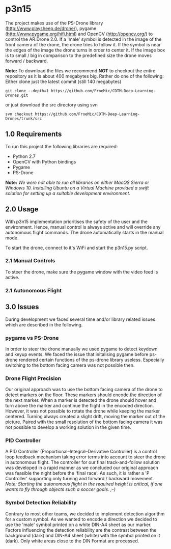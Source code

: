 # p3n15

The project makes use of the PS-Drone library (http://www.playsheep.de/drone/), pygame (http://www.pygame.org/hifi.html) and OpenCV (http://opencv.org/) to control the AR.Drone 2.0.
If a 'male' symbol is detected in the image of the front camera of the drone, the drone tries to follow it. If the symbol is near the edges of the image the drone turns in order to center it. If the image box is to small / big in comparison to the predefined size the drone moves forward / backward.

**Note:** To download the files we recommend **NOT** to checkout the entire repository as it is about 400 megabytes big. Rather do one of the following:
Either clone just the latest commit (still 140 megabytes)
```
git clone --depth=1 https://github.com/FroeMic/CDTM-Deep-Learning-Drones.git
```
or just download the src directory using svn
```
svn checkout https://github.com/FroeMic/CDTM-Deep-Learning-Drones/trunk/src
```

## 1.0 Requirements

To run this project the following libraries are required:

* Python 2.7
* OpenCV with Python bindings
* Pygame
* PS-Drone

**Note:** *We were not able to run all libraries on either MacOS Sierra or Windows 10. Installing Ubuntu on a Virtual Machine provided a swift solution for setting up a suitable development environment.*

## 2.0 Usage
With p3n15 implementation prioritises the safety of the user and the environment. Hence, manual control is always active and will override any autonomous flight commands. The drone automatically starts in the manual mode.

To start the drone, connect to it's WiFi and start the p3n15.py script.

### 2.1 Manual Controls
To steer the drone, make sure the pygame window with the video feed is active.
### 2.1 Autonomous Flight

## 3.0 Issues
During development we faced several time and/or library related issues which are described in the following.

### pygame vs PS-Drone
In order to steer the drone manually we used pygame to detect keydown and keyup events. We faced the issue that initalising pygame before ps-drone rendered certain functions of the ps-drone library useless. Especially switching to the bottom facing camera was not possible then.

### Drone Flight Precision
Our original approach was to use the bottom facing camera of the drone to detect markers on the floor. These markers should encode the direction of the next marker. When a marker is detected the drone should hover and turn above the marker and continue the flight in the encoded direction.
However, it was not possible to rotate the drone while keeping the marker centered. Turning always created a slight drift, moving the marker out of the picture. Paired with the small resolution of the bottom facing camera it was not possible to develop a working solution in the given time.

### PID Controller
A PID Controller (Proportional–Integral–Derivative Controller) is a control loop feedback mechanism taking error terms into account to steer the drone in autonomous flight. The controller for our final track-and-follow solution was developed in a rapid manner as we concluded our original approach was feasible the night before the 'final race'. As such, it is rather a 'P Controller' supporting only turning and forward / backward movement.
*Note: Starting the autonomous flight in the required height is critical, if one wants to fly through objects such a soccer goals. ;-)*

### Symbol Detection Reliability
Contrary to most other teams, we decided to implement detection algorithm for a custom symbol. As we wanted to encode a direction we decided to use the 'male' symbol printed on a white DIN-A4 sheet as our marker. Factors influencing the detection reliability are the contrast between the background (dark) and DIN-A4 sheet (white) with the symbol printed on it (dark). Only white areas close to the DIN Format are processed.
